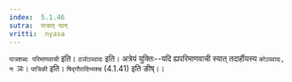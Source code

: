 ```yaml
---
index:  5.1.46
sutra:  पात्रात् ष्ठन्
vritti:  nyasa
---
```


`पात्रशब्दः परिमाणवाची` इति। `ठञोऽपवादः` इति। अत्रेयं युक्तिः--यदि ह्यपरिमाणवाची स्यात् तदार्हीयस्य `कोऽपवादः, न `ञः। `पात्रिकी` इति। `षिद्गौरादिभ्यश्च` (4.1.41) इति ङीष्।।

